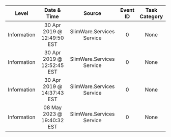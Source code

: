 | Level | Date & Time | Source | Event ID | Task Category |
|:-:|:-:|:-:|:-:|:-:|
| Information | 30 Apr 2019 @ 12:49:50 EST | SlimWare.Services Service | 0 | None |
| Information | 30 Apr 2019 @ 12:52:45 EST | SlimWare.Services Service | 0 | None |
| Information | 30 Apr 2019 @ 14:37:43 EST | SlimWare.Services Service | 0 | None |
| Information | 08 May 2023 @ 19:40:32 EST | SlimWare.Services Service | 0 | None |
